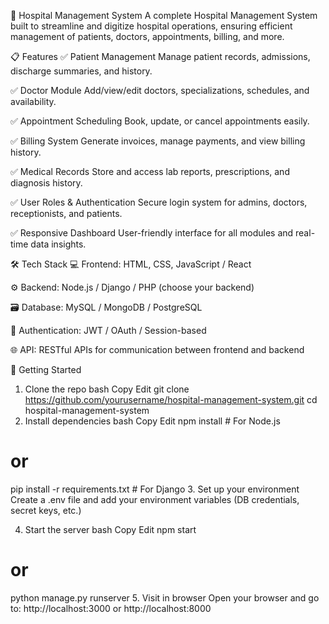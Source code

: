 🏥 Hospital Management System
A complete Hospital Management System built to streamline and digitize hospital operations, ensuring efficient management of patients, doctors, appointments, billing, and more.

📋 Features
✅ Patient Management
Manage patient records, admissions, discharge summaries, and history.

✅ Doctor Module
Add/view/edit doctors, specializations, schedules, and availability.

✅ Appointment Scheduling
Book, update, or cancel appointments easily.

✅ Billing System
Generate invoices, manage payments, and view billing history.

✅ Medical Records
Store and access lab reports, prescriptions, and diagnosis history.

✅ User Roles & Authentication
Secure login system for admins, doctors, receptionists, and patients.

✅ Responsive Dashboard
User-friendly interface for all modules and real-time data insights.

🛠️ Tech Stack
💻 Frontend: HTML, CSS, JavaScript / React

⚙️ Backend: Node.js / Django / PHP (choose your backend)

🗃️ Database: MySQL / MongoDB / PostgreSQL

🔐 Authentication: JWT / OAuth / Session-based

🌐 API: RESTful APIs for communication between frontend and backend

🚀 Getting Started
1. Clone the repo
bash
Copy
Edit
git clone https://github.com/yourusername/hospital-management-system.git
cd hospital-management-system
2. Install dependencies
bash
Copy
Edit
npm install   # For Node.js
# or
pip install -r requirements.txt   # For Django
3. Set up your environment
Create a .env file and add your environment variables (DB credentials, secret keys, etc.)

4. Start the server
bash
Copy
Edit
npm start
# or
python manage.py runserver
5. Visit in browser
Open your browser and go to:
http://localhost:3000 or http://localhost:8000
